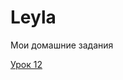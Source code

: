 
# Leyla
Мои домашние задания

[Урок 12](https://allahverdiewal.github.io/lesson/img/ "Моя готовая домашка")
